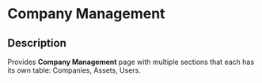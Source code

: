 # Company Management


## Description

Provides **Company Management** page with multiple sections that each has its own table: Companies, Assets, Users.
